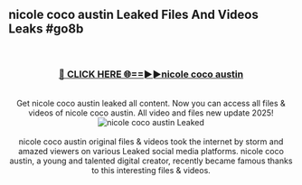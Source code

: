## nicole coco austin Leaked Files And Videos Leaks #go8b
<br>
<div align="center">
<h3><a href="https://watchclip.my.id/nicole coco austin" rel="nofollow">🔴 CLICK HERE 🌐==►►nicole coco austin</a></h3>
<br>
Get nicole coco austin leaked all content. Now you can access all files & videos of nicole coco austin. All video and files new update 2025!
<br>
<a href="https://watchclip.my.id/nicole coco austin" rel="nofollow" data-target="animated-image.originalLink"><img src="https://i.ibb.co.com/WyWwxjT/player-gif2.gif" alt="nicole coco austin Leaked" style="max-width: 100%; display: inline-block;" data-target="animated-image.originalImage"></a>
<br><br>
nicole coco austin original files & videos took the internet by storm and amazed viewers on various Leaked social media platforms. nicole coco austin, a young and talented digital creator, recently became famous thanks to this interesting files & videos.
</div>
<br>